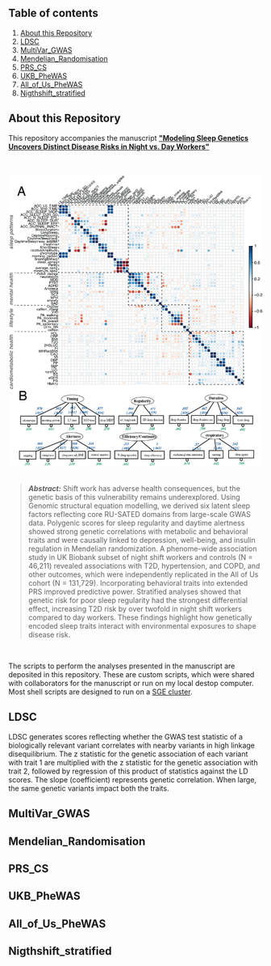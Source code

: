 ## Table of contents
1. [About this Repository](#About-this-Repository)
2. [LDSC](#LDSC)
3. [MultiVar_GWAS](#MultiVar_GWAS)
4. [Mendelian_Randomisation](#Mendelian_Randomisation)
5. [PRS_CS](#PRS_CS)
4. [UKB_PheWAS](#UKB_PheWAS)
5. [All_of_Us_PheWAS](#All_of_Us_PheWAS)
6. [Nigthshift_stratified](#Nigthshift_stratified)

## About this Repository
This repository accompanies the manuscript [__"Modeling Sleep Genetics Uncovers Distinct Disease Risks in Night vs. Day Workers"__](https://www.nature.) 
<br/><br/> <br/>

<p align="center">
<img src="/img/figure_1.png" alt="Overview Figure" width="600"/>
<br/><br/>



> **_Abstract:_**  Shift work has adverse health consequences, but the genetic basis of this vulnerability remains underexplored. Using Genomic structural equation modelling, we derived six latent sleep factors reflecting core RU-SATED domains from large-scale GWAS data. Polygenic scores for sleep regularity and daytime alertness showed strong genetic correlations with metabolic and behavioral traits and were causally linked to depression, well-being, and insulin regulation in Mendelian randomization. A phenome-wide association study in UK Biobank subset of night shift workers and controls (N = 46,211) revealed associations with T2D, hypertension, and COPD, and other outcomes, which were independently replicated in the All of Us cohort (N = 131,729). Incorporating behavioral traits into extended PRS improved predictive power. Stratified analyses showed that genetic risk for poor sleep regularity had the strongest differential effect, increasing T2D risk by over twofold in night shift workers compared to day workers. These findings highlight how genetically encoded sleep traits interact with environmental exposures to shape disease risk. 
<p>
<br/>


The scripts to perform the analyses presented in the manuscript are deposited in this repository. These are custom scripts, which were shared with collaborators for the manuscript or run on my local destop computer. Most shell scripts are designed to run on a [SGE cluster](http://gridscheduler.sourceforge.net/htmlman/manuals.html).  

## LDSC
LDSC generates scores reflecting whether the GWAS test statistic of a biologically relevant variant correlates with nearby variants in high linkage disequilibrium. The z statistic for the genetic association of each variant with trait 1 are multiplied with the z statistic for the genetic association with trait 2, followed by regression of this product of statistics against the LD scores. The slope (coefficient) represents genetic correlation. When large, the same genetic variants impact both the traits.

## MultiVar_GWAS  


## Mendelian_Randomisation


## PRS_CS

## UKB_PheWAS


## All_of_Us_PheWAS


## Nigthshift_stratified


